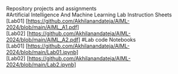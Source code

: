  Repository projects and assignments <br>
#Artificial Intelligence And Machine Learning Lab Instruction Sheets <br>
[Lab01] [https://github.com/Akhilanandateja/AIML-2024/blob/main/AIML_A1.pdf]<br>
[Lab02] [https://github.com/Akhilanandateja/AIML-2024/blob/main/AIML_A2.pdf]
#Lab code Notebooks <br>
[Lab01] [https://github.com/Akhilanandateja/AIML-2024/blob/main/Lab01.ipynb]<br>
[Lab02] [https://github.com/Akhilanandateja/AIML-2024/blob/main/Lab2.ipynb]





